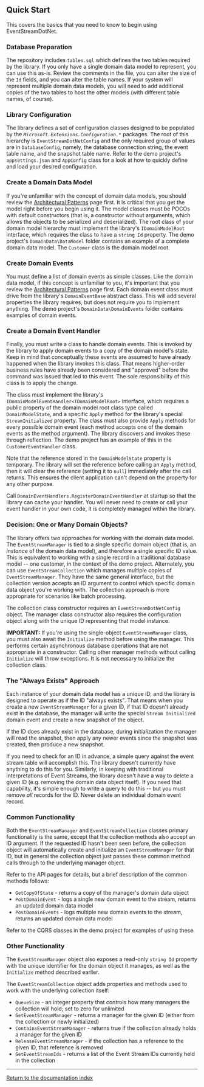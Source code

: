 ## Quick Start

This covers the basics that you need to know to begin using EventStreamDotNet.

### Database Preparation

The repository includes `tables.sql` which defines the two tables required by the library. If you only have a single domain data model to represent, you can use this as-is. Review the comments in the file, you can alter the size of the `Id` fields, and you can alter the table names. If your system will represent multiple domain data models, you will need to add additional copies of the two tables to host the other models (with different table names, of course).

### Library Configuration

The library defines a set of configuration classes designed to be populated by the _`Microsoft.Extensions.Configuration.*`_ packages. The root of this hierarchy is `EventStreamDotNetConfig` and the only required group of values are in `DatabaseConfig`, namely, the database connection string, the event table name, and the snapshot table name. Refer to the demo project's `appsettings.json` and `AppConfig` class for a look at how to quickly define and load your desired configuration.

### Create a Domain Data Model

If you're unfamiliar with the concept of domain data models, you should review the [Architectural Patterns](patterns.md) page first. It is critical that you get the model right before you begin using it. The model classes must be POCOs with default constructors (that is, a constructor without arguments, which allows the objects to be serialized and deserialized). The root class of your domain model hierarchy must implement the library's `IDomainModelRoot` interface, which requires the class to have a `string Id` property. The demo project's `DomainData\DataModel` folder contains an example of a complete domain data model. The `Customer` class is the domain model root.

### Create Domain Events

You must define a list of domain events as simple classes. Like the domain data model, if this concept is unfamiliar to you, it's important that you review the [Architectural Patterns](patterns.md) page first. Each domain event class must drive from the library's `DomainEventBase` abstract class. This will add several properties the library requires, but does not require you to implement anything. The demo project's `DomainData\DomainEvents` folder contains examples of domain events.

### Create a Domain Event Handler

Finally, you must write a class to handle domain events. This is invoked by the library to apply domain events to a copy of the domain model's state. Keep in mind that conceptually these events are assumed to have already happened when the library invokes this class. That means higher-order business rules have already been considered and "approved" before the command was issued that led to this event. The sole responsibility of this class is to apply the change.

The class must implement the library's `IDomainModelEventHandler<TDomainModelRoot>` interface, which requires a public property of the domain model root class type called `DomainModelState`, and a specific `Apply` method for the library's special `StreamInitialized` property. The class must also provide `Apply` methods for every possible domain event (each method accepts one of the domain events as the method argument). The library discovers and invokes these through reflection. The demo project has an example of this in the `CustomerEventHandler` class.

Note that the reference stored in the `DomainModelState` property is temporary. The library will set the reference before calling an `Apply` method, then it will clear the reference (setting it to `null`) immediately after the call returns. This ensures the client application can't depend on the property for any other purpose.

Call `DomainEventHandlers.RegisterDomainEventHandler` at startup so that the library can cache your handler. You will never need to create or call your event handler in your own code, it is completely managed within the library.

### Decision: One or Many Domain Objects?

The library offers two approaches for working with the domain data model. The `EventStreamManager` is tied to a single specific domain object (that is, an _instance_ of the domain data model), and therefore a single specific ID value. This is equivalent to working with a single record in a traditional database model -- one customer, in the context of the demo project. Alternately, you can use `EventStreamCollection` which manages multiple copies of `EventStreamManager`. They have the same general interface, but the collection version accepts an ID argument to control which specific domain data object you're working with. The collection approach is more appropriate for scenarios like batch processing.

The collection class constructor requires an `EventStreamDotNetConfig` object. The manager class constructor also requires the configuration object along with the unique ID representing that model instance.

**IMPORTANT:** If you're using the single-object `EventStreamManager` class, you must also await the `Initialize` method before using the manager. This performs certain asynchronous database operations that are not appropriate in a constructor. Calling other manager methods without calling `Initialize` will throw exceptions. It is not necessary to initialize the collection class.

### The "Always Exists" Approach

Each instance of your domain data model has a unique ID, and the library is designed to operate as if the ID "always exists". That means when you create a new `EventStreamManager` for a given ID, if that ID doesn't already exist in the database, the manager will write the special `Stream Initialized` domain event and create a new snapshot of the object.

If the ID does already exist in the database, during initialization the manager will read the snapshot, then apply any newer events since the snapshot was created, then produce a new snapshot.

If you need to check for an ID in advance, a simple query against the event stream table will accomplish this. The library doesn't currently have anything to do this for you. Similarly, in keeping with traditional interpretations of Event Streams, the library doesn't have a way to delete a given ID (e.g. removing the domain data object itself). If you need that capability, it's simple enough to write a query to do this -- but you must remove _all_ records for the ID. Never delete an individual domain event record.

### Common Functionality

Both the `EventStreamManager` and `EventStreamCollection` classes primary functionality is the same, except that the collection methods also accept an ID argument. If the requested ID hasn't been seen before, the collection object will automatically create and initialize an `EventStreamManager` for that ID, but in general the collection object just passes these common method calls through to the underlying manager object.

Refer to the API pages for details, but a brief description of the common methods follows:

* `GetCopyOfState` - returns a copy of the manager's domain data object
* `PostDomainEvent` - logs a single new domain event to the stream, returns an updated domain data model
* `PostDomainEvents` - logs multiple new domain events to the stream, returns an updated domain data model

Refer to the CQRS classes in the demo project for examples of using these.

### Other Functionality

The `EventStreamManager` object also exposes a read-only `string Id` property with the unique identifier for the domain object it manages, as well as the `Initialize` method described earlier.

The `EventStreamCollection` object adds properties and methods used to work with the underlying collection itself:

* `QueueSize` - an integer property that controls how many managers the collection will hold; set to zero for unlimited
* `GetEventStreamManager` - returns a manager for the given ID (either from the collection or newly initialized)
* `ContainsEventStreamManager` - returns true if the collection already holds a manager for the given ID
* `ReleaseEventStreamManager` - if the collection has a reference to the given ID, that reference is removed
* `GetEventStreamIds` - returns a list of the Event Stream IDs currently held in the collection

---

[Return to the documentation index](index.md)
